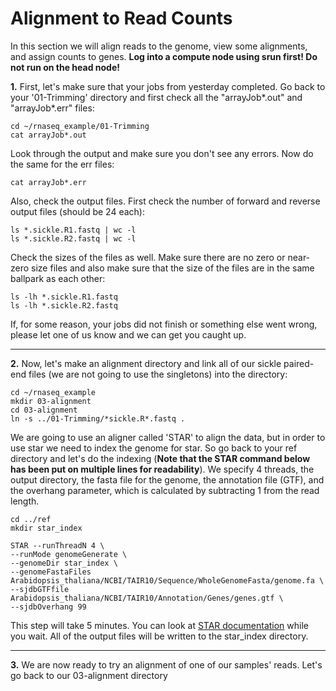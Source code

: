 Alignment to Read Counts
=========================

In this section we will align reads to the genome, view some alignments, and assign counts to genes. **Log into a compute node using srun first! Do not run on the head node!**

**1\.** First, let's make sure that your jobs from yesterday completed. Go back to your '01-Trimming' directory and first check all the "arrayJob\*.out" and "arrayJob\*.err" files:

    cd ~/rnaseq_example/01-Trimming
    cat arrayJob*.out

Look through the output and make sure you don't see any errors. Now do the same for the err files:

    cat arrayJob*.err

Also, check the output files. First check the number of forward and reverse output files (should be 24 each):

    ls *.sickle.R1.fastq | wc -l
    ls *.sickle.R2.fastq | wc -l

Check the sizes of the files as well. Make sure there are no zero or near-zero size files and also make sure that the size of the files are in the same ballpark as each other:

    ls -lh *.sickle.R1.fastq
    ls -lh *.sickle.R2.fastq

If, for some reason, your jobs did not finish or something else went wrong, please let one of us know and we can get you caught up.

---

**2\.** Now, let's make an alignment directory and link all of our sickle paired-end files (we are not going to use the singletons) into the directory:

    cd ~/rnaseq_example
    mkdir 03-alignment
    cd 03-alignment
    ln -s ../01-Trimming/*sickle.R*.fastq .

We are going to use an aligner called 'STAR' to align the data, but in order to use star we need to index the genome for star. So go back to your ref directory and let's do the indexing (**Note that the STAR command below has been put on multiple lines for readability**). We specify 4 threads, the output directory, the fasta file for the genome, the annotation file (GTF), and the overhang parameter, which is calculated by subtracting 1 from the read length.

    cd ../ref
    mkdir star_index
    
    STAR --runThreadN 4 \
    --runMode genomeGenerate \
    --genomeDir star_index \
    --genomeFastaFiles Arabidopsis_thaliana/NCBI/TAIR10/Sequence/WholeGenomeFasta/genome.fa \
    --sjdbGTFfile Arabidopsis_thaliana/NCBI/TAIR10/Annotation/Genes/genes.gtf \
    --sjdbOverhang 99

This step will take 5 minutes. You can look at [STAR documentation](https://github.com/alexdobin/STAR/blob/master/doc/STARmanual.pdf) while you wait. All of the output files will be written to the star_index directory.

---

**3\.** We are now ready to try an alignment of one of our samples' reads. Let's go back to our 03-alignment directory
